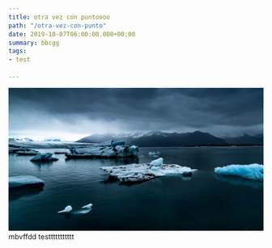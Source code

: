 ```yaml
---
title: otra vez con puntoooo
path: "/otra-vez-con-punto"
date: 2019-10-07T06:00:00.000+00:00
summary: bbcgg
tags:
- test

---
```

![](./images/blog_bg_3.jpg)mbvffdd testtttttttttt